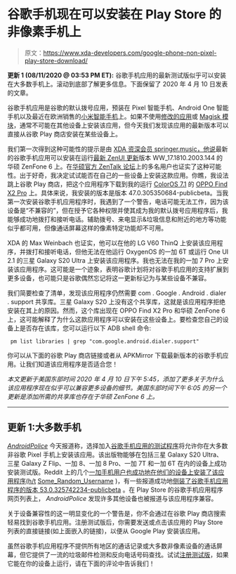 # 谷歌手机现在可以安装在 Play Store 的非像素手机上

> 原文：<https://www.xda-developers.com/google-phone-non-pixel-play-store-download/>

**更新 1 (08/11/2020 @ 03:53 PM ET):** 谷歌手机应用的最新测试版似乎可以安装在大多数手机上。滚动到底部了解更多信息。下面保留了 2020 年 4 月 10 日发表的文章。

谷歌手机应用是谷歌的默认拨号应用，预装在 Pixel 智能手机、Android One 智能手机以及最近在欧洲销售的[小米智能手机](https://www.xda-developers.com/xiaomi-pre-install-google-phone-messages-global-european-phones/)上。如果不使用[修改的应用](https://forum.xda-developers.com/android/apps-games/app-google-phone-v14-0-175904292-bubble-t3708218)或 [Magisk 模块](https://github.com/Magisk-Modules-Repo/GoogleDialerFramework)，通常不可能在其他设备上安装该应用，但今天我们发现该应用的最新版本可以直接从谷歌 Play 商店安装在某些设备上。

我们第一次得到这种可能性的提示是由 [XDA 资深会员 springer.music，他说](https://forum.xda-developers.com/zenfone-6-2019/themes/official-google-phone-app-installed-root-t4080537)最新的谷歌手机应用可以安装在运行[最新 ZenUI 更新](https://www.xda-developers.com/asus-zenfone-6-asus-6z-update-volte-vowifi-more-carriers-march-2020-security-patches/)版本 WW_17.1810.2003.144 的华硕 ZenFone 6 上。在[华硕官方 ZenTalk 论坛](https://zentalk.asus.com/en/discussion/25472/google-phone-app-is-available-to-asus-6z)上的多名用户也证实了这种可能性。出于好奇，我决定试试能否在自己的一些设备上安装这款应用。你瞧，我设法跳上谷歌 Play 商店，把这个应用程序下载到我的运行 [ColorOS 7.1](https://www.xda-developers.com/coloros-7-1-review-on-oppo-find-x2/) 的 [OPPO Find X2 Pro](https://www.xda-developers.com/oppo-find-x2-pro-hands-on-first-impressions/) 上。具体来说，我安装的版本是版本 47.0.305350684-publicbeta。当我第一次安装谷歌手机应用程序时，我遇到了一个警告，电话可能无法工作，因为该设备是“不兼容的”，但在授予它各种权限并使其成为我的默认拨号应用程序后，我能够成功地拨打和接听电话。辅助拨号、来电显示&垃圾信息和附近的地方等功能似乎都可用，但像通话屏幕这样的像素特定功能却不可用。

XDA 的 Max Weinbach 也证实，他可以在他的 LG V60 ThinQ 上安装该应用程序，并拨打和接听电话，但他无法在他运行 OxygenOS 的一加 6T 或运行 One UI 2.1 的三星 Galaxy S20 Ultra 上安装该应用程序。我也无法在我的一加 7 Pro 上安装该应用程序。这可能是一个迹象，表明谷歌计划将对谷歌手机应用的支持扩展到更多设备，也可能只是谷歌偶然忘记将这一更新标记为与某些设备不兼容。

我们简要检查了清单，发现该应用程序仍然需要 com . Google . Android . dialer . support 共享库。三星 Galaxy S20 上没有这个共享库，这就是该应用程序拒绝安装在其上的原因。然而，这个库出现在 OPPO Find X2 Pro 和华硕 ZenFone 6 上，这可能解释了为什么这款应用程序可以安装在这些设备上。要检查您自己的设备上是否存在该库，您可以运行以下 ADB shell 命令:

```
 pm list libraries | grep "com.google.android.dialer.support" 
```

你可以从下面的谷歌 Play 商店链接或者从 APKMirror 下载最新版本的谷歌手机应用。让我们知道该应用程序是否适合您！

*本文更新于美国东部时间 2020 年 4 月 10 日下午 5:45，添加了更多关于为什么该应用程序现在似乎可以兼容更多设备的细节。美国东部时间下午 6:05 的另一个更新是添加所需的共享库也存在于华硕 ZenFone 6 上。*

* * *

## 更新 1:大多数手机

[*AndroidPolice*](https://www.androidpolice.com/2020/08/11/google-phone-app-beta-can-now-be-installed-from-the-play-store-on-pretty-much-any-phone/) 今天报道称，选择加入[谷歌手机应用的测试程序](https://play.google.com/apps/testing/com.google.android.dialer)将允许你在大多数非谷歌 Pixel 手机上安装该应用。该出版物能够在包括三星 Galaxy S20 Ultra、三星 Galaxy Z Flip、一加 8、一加 8 Pro、一加 7T 和一加 6T 在内的设备上成功安装测试版。Reddit 上的几个[一加手机用户也成功地在他们的设备上安装了该应用程序(h/t](https://www.reddit.com/r/oneplus/comments/i7mnki/anyone_else_able_to_install_the_google_phone_beta/) [Some_Random_Username](https://forum.xda-developers.com/member.php?u=8234677) )，有一些报道成功地[侧装了谷歌手机应用程序的版本 53.0.325742234-publicbeta](https://www.apkmirror.com/apk/google-inc/google-phone/google-phone-53-0-325742234-publicbeta-downloaded-release/) 。在 Play Store 的谷歌手机应用程序网页列表上， *AndroidPolice* 发现许多其他设备也被报道与该应用程序兼容。

关于设备兼容性的这一明显变化的一个警告是，你不会通过在谷歌 Play 商店搜索轻易找到谷歌手机应用。注册测试版后，你需要发送或点击该应用的 Play Store 列表的直接链接(如上面嵌入的链接)，以便从 Google Play 安装该应用。

虽然谷歌手机应用程序不提供所有地区的通话记录或大多数非像素设备的通话屏幕，但它提供了一流的垃圾邮件检测和反向电话号码查找。试试[注册测试版](https://play.google.com/apps/testing/com.google.android.dialer)，如果它能在你的设备上运行，请在下面的评论中告诉我们！
